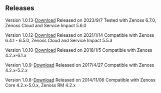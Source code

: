 Releases
--------

Version 1.0.13-<a rel="nofollow" class="external" href="https://delivery.zenoss.com/">Download</a>
Released on 2023/9/7
Tested with Zenoss 6.7.0, Zenoss Cloud and Service Impact 5.6.0

Version 1.0.12-<a rel="nofollow" class="external" href="https://delivery.zenoss.com/">Download</a>
Released on 2021/1/14
Compatible with Zenoss 6.4.1 - 6.5.0, Zenoss Cloud and Service Impact 5.5.3

Version 1.0.10-<a rel="nofollow" class="external" href="http://wiki.zenoss.org/download/zenpacks/ZenPacks.zenoss.PostgreSQL/1.0.10/ZenPacks.zenoss.PostgreSQL-1.0.10.egg">Download</a>
Released on 2018/1/5
Compatible with Zenoss 4.2.x-6.1.x

Version 1.0.9-<a rel="nofollow" class="external" href="http://wiki.zenoss.org/download/zenpacks/ZenPacks.zenoss.PostgreSQL/1.0.9/ZenPacks.zenoss.PostgreSQL-1.0.9.egg">Download</a>
Released on 2017/4/27
Compatible with Zenoss 4.2.x-5.2.x

Version 1.0.8-<a rel="nofollow" class="external" href="http://wiki.zenoss.org/download/zenpacks/ZenPacks.zenoss.PostgreSQL/1.0.8/ZenPacks.zenoss.PostgreSQL-1.0.8.egg">Download</a>
Released on 2014/11/06
Compatible with Zenoss Core 4.2.x-5.0.x, Zenoss RM 4.2.x

